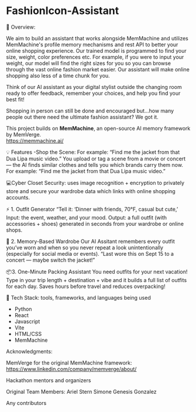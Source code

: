 # FashionIcon-Assistant

 🚀 Overview: 
 
We aim to build an assistant that works alongside MemMachine and utilizes MemMachine's profile memory mechanisms and rest API to better your online shopping experience.  Our trained model is programmed to find your size, weight, color preferences etc.
For example, if you were to input your weight, our model will find the right sizes for you so you can browse through the vast online fashion market easier.  Our assistant will make online shopping also less of a time chunk for you.

Think of our AI assistant as your digital stylist outside the changing room ready to offer feedback, remember your choices, and help you find your best fit!

Shopping in person can still be done and encouraged but...how many people out there need the ultimate fashion assistant? We got it.

 
This project builds on **MemMachine**, an open-source AI memory framework by MemVerge.  
https://memmachine.ai/ 


💡 Features
-Shop the Scene: 
For example: “Find me the jacket from that Dua Lipa music video.”
You upload or tag a scene from a movie or concert — the AI finds similar clothes and tells you which brands carry them now.
For example: “Find me the jacket from that Dua Lipa music video.”

💻Cyber Closet Security: uses image recognition + encryption to privately store and secure your wardrobe data which links with online shopping accounts.

⚡ 1. Outfit Generator
“Tell it: ‘Dinner with friends, 70°F, casual but cute,’ 
Input: the event, weather, and your mood.
Output: a full outfit (with accessories + shoes) generated in seconds from your wardrobe or online shops.

🧠 2. Memory-Based Wardrobe
Our AI Assitant remembers every outfit you’ve worn and when so you never repeat a look unintentionally (especially for social media or events).
“Last wore this on Sept 15 to a concert — maybe switch the jacket!”

📦3. One-Minute Packing Assistant
You need outfits for your next vacation! Type in your trip length + destination + vibe and it builds a full list of outfits for each day.
Saves hours before travel and reduces overpacking!



🧩 Tech Stack: tools, frameworks, and languages being used
- Python 
- React
- Javascript
- Vite
- HTML/CSS
- MemMachine 


Acknowledgments: 

MemVerge for the original MemMachine framework: https://www.linkedin.com/company/memverge/about/

Hackathon mentors and organizers

Original Team Members:
Ariel Stern
Simone Genesis Gonzalez

Any contributors
